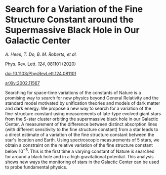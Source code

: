 # Search for a Variation of the Fine Structure Constant around the Supermassive Black Hole in Our Galactic Center

_A. Hees, T. Do, B. M. Roberts, _et al.__

Phys. Rev. Lett. *124*, 081101 (2020)

[doi:10.1103/PhysRevLett.124.081101](http://dx.doi.org/10.1103/PhysRevLett.124.081101)

[arXiv:2002.11567](http://arxiv.org/abs/2002.11567)


Searching for space-time variations of the constants of Nature is a promising way to search for new physics beyond General Relativity and the standard model motivated by unification theories and models of dark matter and dark energy. We propose a new way to search for a variation of the fine-structure constant using measurements of late-type evolved giant stars from the S-star cluster orbiting the supermassive black hole in our Galactic Center. A measurement of the difference between distinct absorption lines (with different sensitivity to the fine structure constant) from a star leads to a direct estimate of a variation of the fine structure constant between the star's location and Earth. Using spectroscopic measurements of 5 stars, we obtain a constraint on the relative variation of the fine structure constant below $10^{-5}$. This is the first time a varying constant of Nature is searched for around a black hole and in a high gravitational potential. This analysis shows new ways the monitoring of stars in the Galactic Center can be used to probe fundamental physics.

